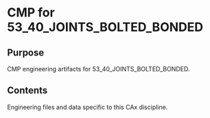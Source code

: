 # CMP for 53_40_JOINTS_BOLTED_BONDED

## Purpose
CMP engineering artifacts for 53_40_JOINTS_BOLTED_BONDED.

## Contents
Engineering files and data specific to this CAx discipline.
